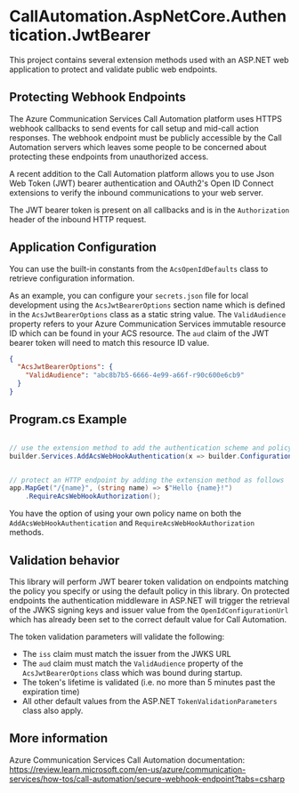 # CallAutomation.AspNetCore.Authentication.JwtBearer

This project contains several extension methods used with an ASP.NET web application to protect and validate public web endpoints.

## Protecting Webhook Endpoints

The Azure Communication Services Call Automation platform uses HTTPS webhook callbacks to send events for call setup and mid-call action responses. The webhook endpoint must be publicly accessible by the Call Automation servers which leaves some people to be concerned about protecting these endpoints from unauthorized access.

A recent addition to the Call Automation platform allows you to use Json Web Token (JWT) bearer authentication and OAuth2's Open ID Connect extensions to verify the inbound communications to your web server.

The JWT bearer token is present on all callbacks and is in the `Authorization` header of the inbound HTTP request.

## Application Configuration

You can use the built-in constants from the `AcsOpenIdDefaults` class to retrieve configuration information.

As an example, you can configure your `secrets.json` file for local development using the `AcsJwtBearerOptions` section name which is defined in the `AcsJwtBearerOptions` class as a static string value. The `ValidAudience` property refers to your Azure Communication Services immutable resource ID which can be found in your ACS resource. The `aud` claim of the JWT bearer token will need to match this resource ID value.

```json
{
  "AcsJwtBearerOptions": {
    "ValidAudience": "abc8b7b5-6666-4e99-a66f-r90c600e6cb9"
  }
}
```

## Program.cs Example

```csharp

// use the extension method to add the authentication scheme and policy and bind to the configuration section name automatically.
builder.Services.AddAcsWebHookAuthentication(x => builder.Configuration.Bind(AcsOpenIdDefaults.SectionName, x));


// protect an HTTP endpoint by adding the extension method as follows
app.MapGet("/{name}", (string name) => $"Hello {name}!")
    .RequireAcsWebHookAuthorization();

```

You have the option of using your own policy name on both the `AddAcsWebHookAuthentication` and `RequireAcsWebHookAuthorization` methods.

## Validation behavior

This library will perform JWT bearer token validation on endpoints matching the policy you specify or using the default policy in this library. On protected endpoints the authentication middleware in ASP.NET will trigger the retrieval of the JWKS signing keys and issuer value from the `OpenIdConfigurationUrl` which has already been set to the correct default value for Call Automation.

The token validation parameters will validate the following:

- The `iss` claim must match the issuer from the JWKS URL
- The `aud` claim must match the `ValidAudience` property of the `AcsJwtBearerOptions` class which was bound during startup.
- The token's lifetime is validated (i.e. no more than 5 minutes past the expiration time)
- All other default values from the ASP.NET `TokenValidationParameters` class also apply.

## More information

Azure Communication Services Call Automation documentation: https://review.learn.microsoft.com/en-us/azure/communication-services/how-tos/call-automation/secure-webhook-endpoint?tabs=csharp